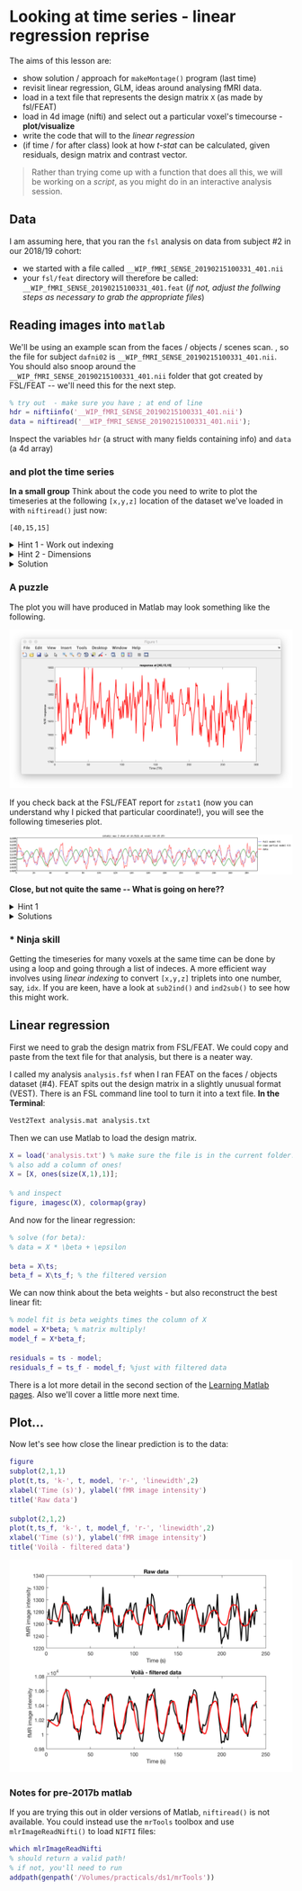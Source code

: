 # Looking at time series - linear regression reprise

The aims of this lesson are:

  - show solution / approach for ``makeMontage()`` program (last time)
  - revisit linear regression, GLM, ideas around analysing fMRI data.
  - load in a text file that represents the design matrix ``X`` (as made by fsl/FEAT)
  - load in 4d image (nifti) and select out a particular voxel's timecourse - **plot/visualize**
  - write the code that will to the *linear regression*
  - (if time / for after class) look at how *t-stat* can be calculated, given residuals, design matrix and contrast vector.

>Rather than trying come up with a function that does all this, we will be working on a _script_, as you might do in an interactive analysis session.

## Data

I am assuming here, that you ran the `fsl` analysis on data from subject #2 in our 2018/19 cohort:

- we started with a file called ``__WIP_fMRI_SENSE_20190215100331_401.nii``
- your ``fsl/feat`` directory will therefore be called: ``__WIP_fMRI_SENSE_20190215100331_401.feat`` (*if not, adjust the follwing steps as necessary to grab the appropriate files*)

## Reading images into ``matlab``

We'll be using an example scan from the faces / objects / scenes scan. , so the file for subject ``dafni02`` is ``__WIP_fMRI_SENSE_20190215100331_401.nii``. You should also snoop around the ``__WIP_fMRI_SENSE_20190215100331_401.nii`` folder that got created by FSL/FEAT -- we'll need this for the next step.

```matlab
% try out  - make sure you have ; at end of line
hdr = niftiinfo('__WIP_fMRI_SENSE_20190215100331_401.nii')
data = niftiread('__WIP_fMRI_SENSE_20190215100331_401.nii');
```

Inspect the variables ``hdr`` (a struct with many fields containing info) and ``data`` (a 4d array)

### and plot the time series

**In a small group** Think about the code you need to write to plot the timeseries at the following ``[x,y,z]`` location of the dataset we've loaded in with ``niftiread()`` just now:

```text
[40,15,15]
```

<details>
<summary>Hint 1 - Work out indexing</summary><p>

What's the indexing you need to fix one ``x`` value, one ``y`` value, and one ``z`` value - and get **all** values across time?
</p>

</details>

<details>
<summary>Hint 2 - Dimensions</summary><p>

An array that has size ``[1, 1, 1, 294]`` is still 4D in Matlab. What command do you need to make this the size ``[294]`` - 1D?

If you are stuck read the help on "singleton dimensions".

</p>
</details>


<details>
<summary>Solution</summary><p>

<pre>
<code>
data = niftiread('__WIP_fMRI_SENSE_20190215100331_401.nii');
ts = squeeze( data(40,15,15,:) );  % nest, so it can go on 1 line

figure, plot(ts, 'r-', 'linewidth', 2)
xlabel('Time (TR)'); ylabel('fMRI response')
title('response at [40,15,15]')
</code>
</pre>
</p>
</details>


### A puzzle

The plot you will have produced in Matlab may look something like the following.

![matlab timeseries](timeseries_scan401+40+15+15.png)


If you check back at the FSL/FEAT report for ``zstat1`` (now you can understand why I picked that particular coordinate!), you will see the following timeseries plot.

![fsl/feat timeseries](tsplot_zstat1.png)

**Close, but not quite the same -- What is going on here??**


<details>
<summary>Hint 1</summary><p>

Data are often pre-processed. Which data is "raw", which may reflect some pre-processing?

</p>
</details>

<details>
<summary>Solutions</summary><p>

The data shown in the FSL/FEAT report is _not_ raow - but has been pre-processed (motion-corrected, temporally filtered, spatially blurred, ...). That intermediate data is by default stored in a nifti file called ``filtered_func_data`` (it will be stored as a ``hdr/img`` pair)

<pre>
<code>
% specifying path also works!
[data_f hdr_f] = mlrImageReadNifti('dafni_01_FSL_4_1.feat/filtered_func_data.img');
ts_f = squeeze( data_f(19,13,4,:) );  % nest, so it can go on 1 line

figure, plot(ts_f, 'r-', 'linewidth', 2)
xlabel('Time (TR)'); ylabel('fMRI response')
title('*filtered* data at [19,13,4]')

% can also look at both of them at the same times:
% but note! different y-axes
t = hdr.pixdim(5) .* (1:numel(ts)); % TR -> s
figure, plotyy(t, ts, t, ts_f);

</code>
</pre>
</p>
</details>

### * Ninja skill

Getting the timeseries for many voxels at the same time can be done by using a loop and going through a list of indeces. A more efficient way involves using *linear indexing* to convert ``[x,y,z]`` triplets into one number, say, ``idx``. If you are keen, have a look at ``sub2ind()`` and ``ind2sub()`` to see how this might work.

## Linear regression

First we need to grab the design matrix from FSL/FEAT. We could copy and paste from the text file for that analysis, but there is a neater way.

I called my analysis ``analysis.fsf`` when I ran FEAT on the faces / objects dataset (#4). FEAT spits out the design matrix in a slightly unusual format (VEST). There is an FSL command line tool to turn it into a text file. **In the Terminal**:

```bash
Vest2Text analysis.mat analysis.txt
```

Then we can use Matlab to load the design matrix.

```matlab
X = load('analysis.txt') % make sure the file is in the current folder!
% also add a column of ones!
X = [X, ones(size(X,1),1)];

% and inspect
figure, imagesc(X), colormap(gray)
```

And now for the linear regression:

```matlab
% solve (for beta):
% data = X * \beta + \epsilon

beta = X\ts;
beta_f = X\ts_f; % the filtered version
```

We can now think about the beta weights - but also reconstruct the best linear fit:

```matlab
% model fit is beta weights times the column of X
model = X*beta; % matrix multiply!
model_f = X*beta_f;

residuals = ts - model;
residuals_f = ts_f - model_f; %just with filtered data
```


There is a lot more detail in the second section of the [Learning Matlab pages](http://schluppeck.github.io/learningMatlab/). Also we'll cover a little more next time.

## Plot...

Now let's see how close the linear prediction is to the data:

```matlab
figure
subplot(2,1,1)
plot(t,ts, 'k-', t, model, 'r-', 'linewidth',2)
xlabel('Time (s)'), ylabel('fMR image intensity')
title('Raw data')

subplot(2,1,2)
plot(t,ts_f, 'k-', t, model_f, 'r-', 'linewidth',2)
xlabel('Time (s)'), ylabel('fMR image intensity')
title('Voilà - filtered data')
```

![the final result](linear-regression.png)


### Notes for pre-2017b matlab

If you are trying this out in older versions of Matlab, ``niftiread()`` is not available. You could instead use the ``mrTools`` toolbox and use ``mlrImageReadNifti()`` to load `NIFTI` files:

```Matlab
which mlrImageReadNifti
% should return a valid path!
% if not, you'll need to run
addpath(genpath('/Volumes/practicals/ds1/mrTools'))
```
